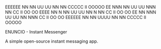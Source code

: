 EEEEEE  NN   NN  UU  UU  NN   NN   CCCCC  II   OOOOO
EE      NNN  NN  UU  UU  NNN  NN  CC      II  OO   OO
EEEE    NN N NN  UU  UU  NN N NN  CC      II  OO   OO
EE      NN  NNN  UU  UU  NN  NNN  CC      II  OO   OO
EEEEEE  NN   NN   UUUU   NN   NN   CCCCC  II   OOOOO

ENUNCIO - Instant Messenger

A simple open-source instant messaging app.
